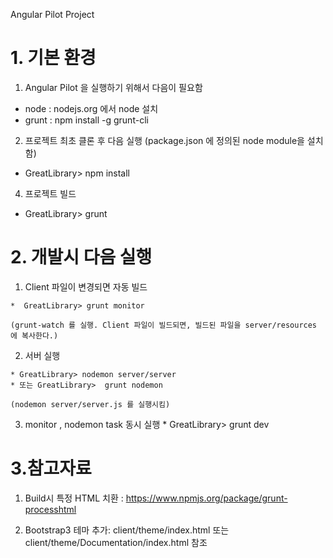 Angular Pilot Project
# 1. 기본 환경
1. Angular Pilot 을 실행하기 위해서 다음이 필요함
  * node   :  nodejs.org 에서 node 설치
  * grunt  :  npm install -g grunt-cli

2. 프로젝트 최초 클론 후 다음 실행 
  (package.json 에 정의된 node module을 설치함)
  * GreatLibrary> npm install

4. 프로젝트 빌드
  * GreatLibrary> grunt

# 2. 개발시 다음 실행
  1. Client 파일이 변경되면 자동 빌드

    *  GreatLibrary> grunt monitor
    
    (grunt-watch 를 실행. Client 파일이 빌드되면, 빌드된 파일을 server/resources 에 복사한다.)

  2. 서버 실행
  
    * GreatLibrary> nodemon server/server
    * 또는 GreatLibrary>  grunt nodemon   
    
    (nodemon server/server.js 를 실행시킴)
 
  3. monitor , nodemon task 동시 실행
    * GreatLibrary> grunt dev
   
# 3.참고자료

1. Build시 특정 HTML 치환 : https://www.npmjs.org/package/grunt-processhtml

2. Bootstrap3 테마 추가: client/theme/index.html 또는 client/theme/Documentation/index.html 참조